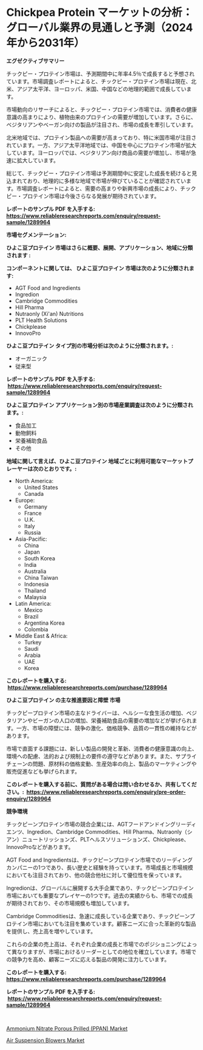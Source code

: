 <p><h1>Chickpea Protein マーケットの分析：グローバル業界の見通しと予測（2024年から2031年）</h1></p><p><strong>エグゼクティブサマリー</strong></p>
<p><p>チックピー・プロテイン市場は、予測期間中に年率4.5％で成長すると予想されています。市場調査レポートによると、チックピー・プロテイン市場は現在、北米、アジア太平洋、ヨーロッパ、米国、中国などの地理的範囲で成長しています。</p><p>市場動向のリサーチによると、チックピー・プロテイン市場では、消費者の健康意識の高まりにより、植物由来のプロテインの需要が増加しています。さらに、ベジタリアンやベーガン向けの製品が注目され、市場の成長を牽引しています。</p><p>北米地域では、プロテイン製品への需要が高まっており、特に米国市場が注目されています。一方、アジア太平洋地域では、中国を中心にプロテイン市場が拡大しています。ヨーロッパでは、ベジタリアン向け商品の需要が増加し、市場が急速に拡大しています。</p><p>総じて、チックピー・プロテイン市場は予測期間中に安定した成長を続けると見込まれており、地理的に多様な地域で市場が伸びていることが確認されています。市場調査レポートによると、需要の高まりや新興市場の成長により、チックピー・プロテイン市場は今後さらなる発展が期待されています。</p></p>
<p><strong>レポートのサンプル PDF を入手する: <a href="https://www.reliableresearchreports.com/enquiry/request-sample/1289964">https://www.reliableresearchreports.com/enquiry/request-sample/1289964</a></strong></p>
<p><strong>市場セグメンテーション:</strong></p>
<p><strong> ひよこ豆プロテイン 市場はさらに概要、展開、アプリケーション、地域に分類されます :</strong></p>
<p><strong>コンポーネントに関しては、 ひよこ豆プロテイン 市場は次のように分類されます: &nbsp;</strong></p>
<p><ul><li>AGT Food and Ingredients</li><li>Ingredion</li><li>Cambridge Commodities</li><li>Hill Pharma</li><li>Nutraonly (Xi'an) Nutritions</li><li>PLT Health Solutions</li><li>Chickplease</li><li>InnovoPro</li></ul></p>
<p><strong> ひよこ豆プロテイン タイプ別の市場分析は次のように分類されます。:</strong></p>
<p><ul><li>オーガニック</li><li>従来型</li></ul></p>
<p><strong>レポートのサンプル PDF を入手する: &nbsp;<a href="https://www.reliableresearchreports.com/enquiry/request-sample/1289964">https://www.reliableresearchreports.com/enquiry/request-sample/1289964</a></strong></p>
<p><strong> ひよこ豆プロテイン アプリケーション別の市場産業調査は次のように分類されます。:</strong></p>
<p><ul><li>食品加工</li><li>動物飼料</li><li>栄養補助食品</li><li>その他</li></ul></p>
<p><strong>地域に関して言えば、ひよこ豆プロテイン 地域ごとに利用可能なマーケットプレーヤーは次のとおりです。:</strong></p>
<p><ul>
    <li>
        North America:
        <ul>
            <li>United States</li>
            <li>Canada</li>
        </ul>
    </li>
    <li>
        Europe:
        <ul>
            <li>Germany</li>
            <li>France</li>
            <li>U.K.</li>
            <li>Italy</li>
            <li>Russia</li>
        </ul>
    </li>
    <li>
        Asia-Pacific:
        <ul>
            <li>China</li>
            <li>Japan</li>
            <li>South Korea</li>
            <li>India</li>
            <li>Australia</li>
            <li>China Taiwan</li>
            <li>Indonesia</li>
            <li>Thailand</li>
            <li>Malaysia</li>
        </ul>
    </li>
    <li>
        Latin America:
        <ul>
            <li>Mexico</li>
            <li>Brazil</li>
            <li>Argentina Korea</li>
            <li>Colombia</li>
        </ul>
    </li>
    <li>
        Middle East & Africa:
        <ul>
            <li>Turkey</li>
            <li>Saudi</li>
            <li>Arabia</li>
            <li>UAE</li>
            <li>Korea</li>
        </ul>
    </li>
    </ul></p>
<p><strong>このレポートを購入する: &nbsp;<a href="https://www.reliableresearchreports.com/purchase/1289964">https://www.reliableresearchreports.com/purchase/1289964</a></strong></p>
<p><strong>ひよこ豆プロテイン の主な推進要因と障壁 市場</strong></p>
<p><p>チックピープロテイン市場の主なドライバーは、ヘルシーな食生活の増加、ベジタリアンやビーガンの人口の増加、栄養補助食品の需要の増加などが挙げられます。一方、市場の障壁には、競争の激化、価格競争、品質の一貫性の維持などがあります。</p><p>市場で直面する課題には、新しい製品の開発と革新、消費者の健康意識の向上、環境への配慮、法的および規制上の要件の遵守などがあります。また、サプライチェーンの問題、原材料の価格変動、生産効率の向上、製品のマーケティングや販売促進なども挙げられます。</p></p>
<p><strong>このレポートを購入する前に、質問がある場合は問い合わせるか、共有してください。:&nbsp; <a href="https://www.reliableresearchreports.com/enquiry/pre-order-enquiry/1289964">https://www.reliableresearchreports.com/enquiry/pre-order-enquiry/1289964</a></strong></p>
<p><strong>競争環境</strong></p>
<p><p>チックピーンプロテイン市場の競合企業には、AGTフードアンドイングリーディエンツ、Ingredion、Cambridge Commodities、Hill Pharma、Nutraonly（シアン）ニュートリッションズ、PLTヘルスソリューションズ、Chickplease、InnovoProなどがあります。</p><p>AGT Food and Ingredientsは、チックピーンプロテイン市場でのリーディングカンパニーの1つであり、長い歴史と経験を持っています。市場成長と市場規模においても注目されており、他の競合他社に対して優位性を保っています。</p><p>Ingredionは、グローバルに展開する大手企業であり、チックピーンプロテイン市場においても重要なプレイヤーの1つです。過去の実績からも、市場での成長が期待されており、その市場規模も増加しています。</p><p>Cambridge Commoditiesは、急速に成長している企業であり、チックピーンプロテイン市場においても注目を集めています。顧客ニーズに合った革新的な製品を提供し、売上高を増やしています。</p><p>これらの企業の売上高は、それぞれ企業の成長と市場でのポジショニングによって異なりますが、市場におけるリーダーとしての地位を確立しています。市場での競争力を高め、顧客ニーズに応える製品の開発に注力しています。</p></p>
<p><strong>このレポートを購入する: &nbsp; <a href="https://www.reliableresearchreports.com/purchase/1289964">https://www.reliableresearchreports.com/purchase/1289964</a></strong></p>
<p><strong>レポートのサンプル PDF を入手する: &nbsp;<a href="https://www.reliableresearchreports.com/enquiry/request-sample/1289964">https://www.reliableresearchreports.com/enquiry/request-sample/1289964</a></strong><strong></strong></p>
<p>&nbsp;</p>
<p><p><a href="https://github.com/Sarissaschmalingtr6fz2739/Market-Research-Report-List-1/blob/main/ammonium-nitrate-porous-prilled-ppan-market.md">Ammonium Nitrate Porous Prilled (PPAN) Market</a></p><p><a href="https://five-trouble-98a.notion.site/Air-Suspension-Blowers-Market-Dynamics-2024-2031-Also-about-Its-Market-Trends-Projections-and-Opp-4c1d00df3b6640e78d4fb89b9546164c">Air Suspension Blowers Market</a></p></p>